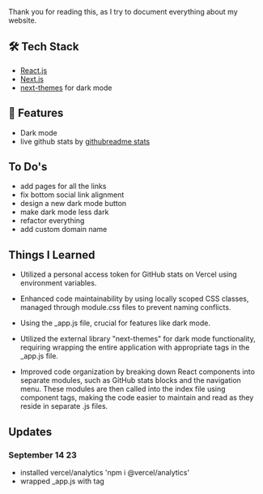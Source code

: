 Thank you for reading this, as I try to document everything about my website.

## 🛠️ Tech Stack

- [React.js](https://www.reactjs.org/)
- [Next.js](https://nextjs.org/)
- [next-themes](https://www.npmjs.com/package/next-themes) for dark mode

## 👀 Features
- Dark mode
- live github stats by [githubreadme stats](https://github.com/anuraghazra/github-readme-stats)

## To Do's
- add pages for all the links
- fix bottom social link alignment
- design a new dark mode button
- make dark mode less dark
- refactor everything
- add custom domain name

## Things I Learned
- Utilized a personal access token for GitHub stats on Vercel using environment variables.

- Enhanced code maintainability by using locally scoped CSS classes, managed through module.css files to prevent naming conflicts.

- Using the _app.js file, crucial for features like dark mode.

- Utilized the external library "next-themes" for dark mode functionality, requiring wrapping the entire application with appropriate tags in the _app.js file.

- Improved code organization by breaking down React components into separate modules, such as GitHub stats blocks and the navigation menu. These modules are then called into the index file using component tags, making the code easier to maintain and read as they reside in separate .js files.

## Updates
### September 14 23
- installed vercel/analytics 'npm i @vercel/analytics'
- wrapped _app.js with <Analytics /> tag
